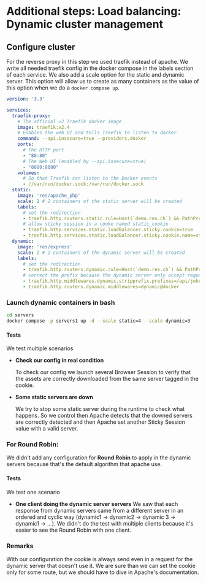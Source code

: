 # Additional steps: Load balancing: Dynamic cluster management

## Configure cluster
For the reverse proxy in this step we used traefik instead of apache. We write all needed traefik config
in the docker compose in the labels section of each service. 
We also add a scale option for the static and dynamic server. 
This option will allow us to create as many containers as the value of this option when we do a ```docker compose up```.

```yaml
version: '3.3'

services:
  traefik-proxy:
    # The official v2 Traefik docker image
    image: traefik:v2.4
    # Enables the web UI and tells Traefik to listen to docker
    command: --api.insecure=true --providers.docker
    ports:
      # The HTTP port
      - "80:80"
      # The Web UI (enabled by --api.insecure=true)
      - "8080:8080"
    volumes:
      # So that Traefik can listen to the Docker events
      - //var/run/docker.sock:/var/run/docker.sock
  static:
    image: 'res/apache_php'
    scale: 2 # 2 containers of the static server will be created
    labels:
      # set the redirection
      - traefik.http.routers.static.rule=Host(`demo.res.ch`) && PathPrefix(`/`)
      # allow sticky session in a cooke named static_cookie
      - traefik.http.services.static.loadBalancer.sticky.cookie=true
      - traefik.http.services.static.loadBalancer.sticky.cookie.name=static_cookie
  dynamic:
    image: 'res/express'
    scale: 2 # 2 containers of the dynamic server will be created
    labels:
      # set the redirection
      - traefik.http.routers.dynamic.rule=Host(`demo.res.ch`) && PathPrefix(`/api/jokes/`)
      # correct the prefix because the dynamic server only accept request on '/'
      - traefik.http.middlewares.dynamic.stripprefix.prefixes=/api/jokes/
      - traefik.http.routers.dynamic.middlewares=dynamic@docker
```

### Launch dynamic containers in bash
```bash
cd servers
docker compose -p servers1 up -d --scale static=4 --scale dynamic=3
```

#### Tests
We test multiple scenarios
- __Check our config in real condition__
  
  To check our config we launch several Browser Session to verify that the assets are correctly downloaded from the same
  server tagged in the cookie.

- __Some static servers are down__
  
  We try to stop some static server during the runtime to check what happens. So we control then Apache detects 
  that the downed servers are correctly detected and then Apache set another Sticky Session value with a valid server.
### For Round Robin:
We didn't add any configuration for __Round Robin__ to apply in the dynamic servers because that's the default algorithm that 
apache use.

#### Tests
We test one scenario

- __One client doing the dynamic server servers__
    We saw that each response from dynamic servers came from a different server in an ordered and cyclic way
  (dynamic1 &rarr; dynamic2 &rarr; dynamic 3 &rarr; dynamic1 &rarr; ...). 
  We didn't do the test with multiple clients because it's easier to see the Round Robin with one client.

  
### Remarks
With our configuration the cookie is always send even in a request for the dynamic server that doesn't use it. 
We are sure than we can set the cookie only for some route, but we should have to dive in Apache's documentation.







